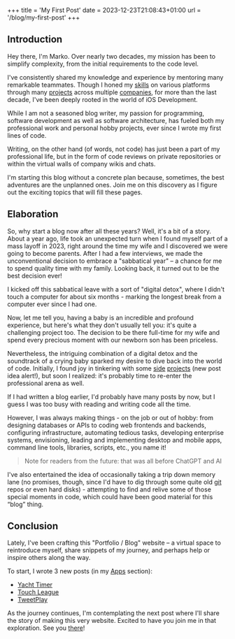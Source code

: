 +++
title = 'My First Post'
date = 2023-12-23T21:08:43+01:00
url = '/blog/my-first-post'
+++

## Introduction

Hey there, I'm Marko. Over nearly two decades, my mission has been to simplify complexity, from the initial requirements to the code level. 

I've consistently shared my knowledge and experience by mentoring many remarkable teammates. Though I honed my [skills](/portfolio/skills) on various platforms through many [projects](/portfolio/projects) across multiple [companies](/portfolio/companies), for more than the last decade, I've been deeply rooted in the world of iOS Development.

While I am not a seasoned blog writer, my passion for programming, software development as well as software architecture, has fueled both my professional work and personal hobby projects, ever since I wrote my first lines of code. 

Writing, on the other hand (of words, not code) has just been a part of my professional life, but in the form of code reviews on private repositories or within the virtual walls of company wikis and chats.

I'm starting this blog without a concrete plan because, sometimes, the best adventures are the unplanned ones. Join me on this discovery as I figure out the exciting topics that will fill these pages.

## Elaboration

So, why start a blog now after all these years? Well, it's a bit of a story. About a year ago, life took an unexpected turn when I found myself part of a mass layoff in 2023, right around the time my wife and I discovered we were going to become parents. After I had a few interviews, we made the unconventional decision to embrace a "sabbatical year" – a chance for me to spend quality time with my family. Looking back, it turned out to be the best decision ever!

I kicked off this sabbatical leave with a sort of "digital detox", where I didn't touch a computer for about six months - marking the longest break from a computer ever since I had one.

Now, let me tell you, having a baby is an incredible and profound experience, but here's what they don't usually tell you: it's quite a challenging project too. The decision to be there full-time for my wife and spend every precious moment with our newborn son has been priceless.

Nevertheless, the intriguing combination of a digital detox and the soundtrack of a crying baby sparked my desire to dive back into the world of code. Initially, I found joy in tinkering with some [side](https://github.com/tadija/swift-minions) [projects](https://github.com/tadija/swift-greenfield) (new post idea alert!), but soon I realized: it's probably time to re-enter the professional arena as well.

If I had written a blog earlier, I'd probably have many posts by now, but I guess I was too busy with reading and writing code all the time. 

However, I was always making things - on the job or out of hobby: from designing databases or APIs to coding web frontends and backends, configuring infrastructure, automating tedious tasks, developing enterprise systems, envisioning, leading and implementing desktop and mobile apps, command line tools, libraries, scripts, etc., you name it!

> Note for readers from the future: that was all before ChatGPT and AI

I've also entertained the idea of occasionally taking a trip down memory lane (no promises, though, since I'd have to dig through some quite old [git](https://git-scm.com) repos or even hard disks) - attempting to find and relive some of those special moments in code, which could have been good material for this “blog” thing.

## Conclusion

Lately, I've been crafting this "Portfolio / Blog" website – a virtual space to reintroduce myself, share snippets of my journey, and perhaps help or inspire others along the way.

To start, I wrote 3 new posts (in my [Apps](/apps) section):
- [Yacht Timer](/apps/yacht-timer)
- [Touch League](/apps/touch-league)
- [TweetPlay](/apps/tweetplay)

As the journey continues, I'm contemplating the next post where I'll share the story of making this very website. Excited to have you join me in that exploration. See you [there](/blog/make-website-using-hugo)!
